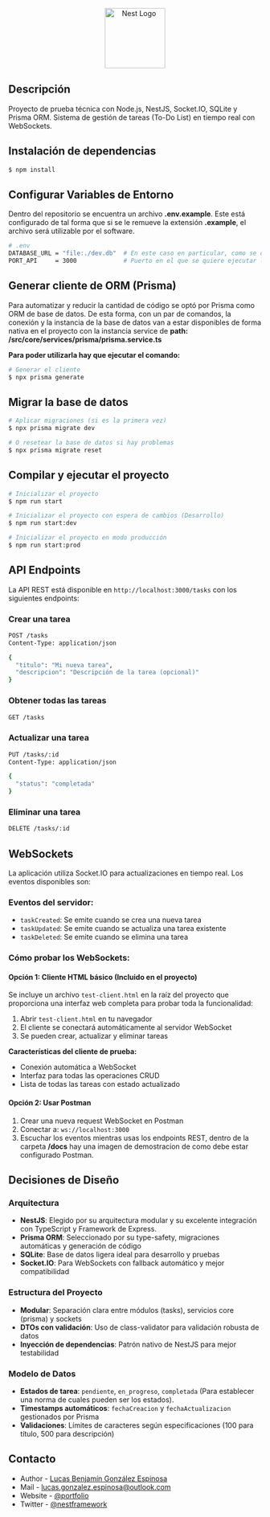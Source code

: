 <p align="center">
  <a href="http://nestjs.com/" target="blank"><img src="https://nestjs.com/img/logo-small.svg" width="120" alt="Nest Logo" /></a>
</p>

## Descripción
Proyecto de prueba técnica con Node.js, NestJS, Socket.IO, SQLite y Prisma ORM. Sistema de gestión de tareas (To-Do List) en tiempo real con WebSockets.

## Instalación de dependencias

```bash
$ npm install
```

## Configurar Variables de Entorno
Dentro del repositorio se encuentra un archivo **.env.example**. Este está configurado de tal forma que si se le remueve la extensión **.example**, el archivo será utilizable por el software.

```bash
# .env
DATABASE_URL = "file:./dev.db"  # En este caso en particular, como se optó por SQLite, se le da la URL del archivo .db
PORT_API     = 3000             # Puerto en el que se quiere ejecutar la aplicación (Por defecto es 3000)

```

## Generar cliente de ORM (Prisma)
Para automatizar y reducir la cantidad de código se optó por Prisma como ORM de base de datos. De esta forma, con un par de comandos, la conexión y la instancia de la base de datos van a estar disponibles de forma nativa en el proyecto con la instancia service de **path: /src/core/services/prisma/prisma.service.ts**

**Para poder utilizarla hay que ejecutar el comando:**
```bash
# Generar el cliente
$ npx prisma generate
```

## Migrar la base de datos
```bash
# Aplicar migraciones (si es la primera vez)
$ npx prisma migrate dev

# O resetear la base de datos si hay problemas
$ npx prisma migrate reset
```

## Compilar y ejecutar el proyecto

```bash
# Inicializar el proyecto
$ npm run start

# Inicializar el proyecto con espera de cambios (Desarrollo)
$ npm run start:dev

# Inicializar el proyecto en modo producción
$ npm run start:prod
```

## API Endpoints

La API REST está disponible en `http://localhost:3000/tasks` con los siguientes endpoints:

### Crear una tarea
```bash
POST /tasks
Content-Type: application/json

{
  "titulo": "Mi nueva tarea",
  "descripcion": "Descripción de la tarea (opcional)"
}
```

### Obtener todas las tareas
```bash
GET /tasks
```

### Actualizar una tarea
```bash
PUT /tasks/:id
Content-Type: application/json

{
  "status": "completada"
}
```

### Eliminar una tarea
```bash
DELETE /tasks/:id
```

## WebSockets

La aplicación utiliza Socket.IO para actualizaciones en tiempo real. Los eventos disponibles son:

### Eventos del servidor:
- `taskCreated`: Se emite cuando se crea una nueva tarea
- `taskUpdated`: Se emite cuando se actualiza una tarea existente  
- `taskDeleted`: Se emite cuando se elimina una tarea

### Cómo probar los WebSockets:

#### Opción 1: Cliente HTML básico (Incluido en el proyecto)
Se incluye un archivo `test-client.html` en la raíz del proyecto que proporciona una interfaz web completa para probar toda la funcionalidad:

1. Abrir `test-client.html` en tu navegador
2. El cliente se conectará automáticamente al servidor WebSocket
3. Se pueden crear, actualizar y eliminar tareas

**Características del cliente de prueba:**
- Conexión automática a WebSocket
- Interfaz para todas las operaciones CRUD
- Lista de todas las tareas con estado actualizado

#### Opción 2: Usar Postman
1. Crear una nueva request WebSocket en Postman
2. Conectar a: `ws://localhost:3000`
3. Escuchar los eventos mientras usas los endpoints REST, dentro de la carpeta **/docs** hay una imagen de demostracion de como debe estar configurado Postman.

## Decisiones de Diseño
### Arquitectura
- **NestJS**: Elegido por su arquitectura modular y su excelente integración con TypeScript y Framework de Express.
- **Prisma ORM**: Seleccionado por su type-safety, migraciones automáticas y generación de código
- **SQLite**: Base de datos ligera ideal para desarrollo y pruebas
- **Socket.IO**: Para WebSockets con fallback automático y mejor compatibilidad

### Estructura del Proyecto
- **Modular**: Separación clara entre módulos (tasks), servicios core (prisma) y sockets
- **DTOs con validación**: Uso de class-validator para validación robusta de datos
- **Inyección de dependencias**: Patrón nativo de NestJS para mejor testabilidad

### Modelo de Datos
- **Estados de tarea**: `pendiente`, `en_progreso`, `completada` (Para establecer una norma de cuales pueden ser los estados).
- **Timestamps automáticos**: `fechaCreacion` y `fechaActualizacion` gestionados por Prisma
- **Validaciones**: Límites de caracteres según especificaciones (100 para título, 500 para descripción)


## Contacto

- Author  - [Lucas Benjamín González Espinosa](https://www.linkedin.com/in/lucas-gonzalez-espinosa/)
- Mail    - lucas.gonzalez.espinosa@outlook.com
- Website - [@portfolio](https://lucke.cl)
- Twitter - [@nestframework](https://twitter.com/nestframework)
